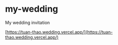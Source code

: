 # my-wedding

My wedding invitation

[https://tuan-thao.wedding.vercel.app/](https://tuan-thao.wedding.vercel.app/)
